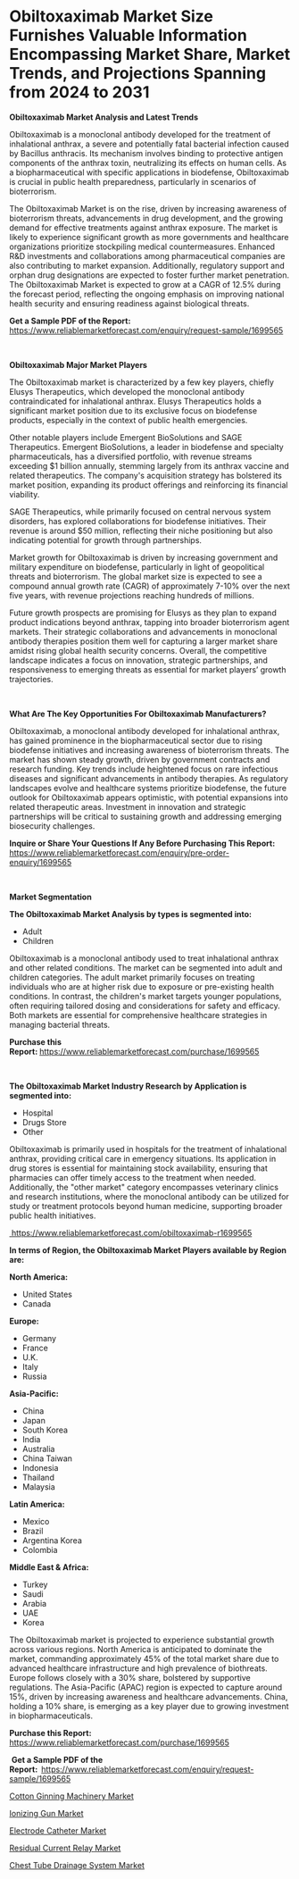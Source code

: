 <p><h1>Obiltoxaximab Market Size Furnishes Valuable Information Encompassing Market Share, Market Trends, and Projections Spanning from 2024 to 2031</h1></p><p><strong>Obiltoxaximab Market Analysis and Latest Trends</strong></p>
<p><p>Obiltoxaximab is a monoclonal antibody developed for the treatment of inhalational anthrax, a severe and potentially fatal bacterial infection caused by Bacillus anthracis. Its mechanism involves binding to protective antigen components of the anthrax toxin, neutralizing its effects on human cells. As a biopharmaceutical with specific applications in biodefense, Obiltoxaximab is crucial in public health preparedness, particularly in scenarios of bioterrorism.</p><p>The Obiltoxaximab Market is on the rise, driven by increasing awareness of bioterrorism threats, advancements in drug development, and the growing demand for effective treatments against anthrax exposure. The market is likely to experience significant growth as more governments and healthcare organizations prioritize stockpiling medical countermeasures. Enhanced R&D investments and collaborations among pharmaceutical companies are also contributing to market expansion. Additionally, regulatory support and orphan drug designations are expected to foster further market penetration. The Obiltoxaximab Market is expected to grow at a CAGR of 12.5% during the forecast period, reflecting the ongoing emphasis on improving national health security and ensuring readiness against biological threats.</p></p>
<p><strong>Get a Sample PDF of the Report:&nbsp;</strong> <a href="https://www.reliablemarketforecast.com/enquiry/request-sample/1699565?utm_campaign=1169&utm_medium=2&utm_source=Github&utm_content=ia&utm_term=20102024&utm_id=obiltoxaximab">https://www.reliablemarketforecast.com/enquiry/request-sample/1699565</a></p>
<p>&nbsp;</p>
<p><strong>Obiltoxaximab Major Market Players</strong></p>
<p><p>The Obiltoxaximab market is characterized by a few key players, chiefly Elusys Therapeutics, which developed the monoclonal antibody contraindicated for inhalational anthrax. Elusys Therapeutics holds a significant market position due to its exclusive focus on biodefense products, especially in the context of public health emergencies.</p><p>Other notable players include Emergent BioSolutions and SAGE Therapeutics. Emergent BioSolutions, a leader in biodefense and specialty pharmaceuticals, has a diversified portfolio, with revenue streams exceeding $1 billion annually, stemming largely from its anthrax vaccine and related therapeutics. The company's acquisition strategy has bolstered its market position, expanding its product offerings and reinforcing its financial viability.</p><p>SAGE Therapeutics, while primarily focused on central nervous system disorders, has explored collaborations for biodefense initiatives. Their revenue is around $50 million, reflecting their niche positioning but also indicating potential for growth through partnerships.</p><p>Market growth for Obiltoxaximab is driven by increasing government and military expenditure on biodefense, particularly in light of geopolitical threats and bioterrorism. The global market size is expected to see a compound annual growth rate (CAGR) of approximately 7-10% over the next five years, with revenue projections reaching hundreds of millions.</p><p>Future growth prospects are promising for Elusys as they plan to expand product indications beyond anthrax, tapping into broader bioterrorism agent markets. Their strategic collaborations and advancements in monoclonal antibody therapies position them well for capturing a larger market share amidst rising global health security concerns. Overall, the competitive landscape indicates a focus on innovation, strategic partnerships, and responsiveness to emerging threats as essential for market players’ growth trajectories.</p></p>
<p>&nbsp;</p>
<p><strong>What Are The Key Opportunities For Obiltoxaximab Manufacturers?</strong></p>
<p><p>Obiltoxaximab, a monoclonal antibody developed for inhalational anthrax, has gained prominence in the biopharmaceutical sector due to rising biodefense initiatives and increasing awareness of bioterrorism threats. The market has shown steady growth, driven by government contracts and research funding. Key trends include heightened focus on rare infectious diseases and significant advancements in antibody therapies. As regulatory landscapes evolve and healthcare systems prioritize biodefense, the future outlook for Obiltoxaximab appears optimistic, with potential expansions into related therapeutic areas. Investment in innovation and strategic partnerships will be critical to sustaining growth and addressing emerging biosecurity challenges.</p></p>
<p><strong>Inquire or Share Your Questions If Any Before Purchasing This Report:</strong> <a href="https://www.reliablemarketforecast.com/enquiry/pre-order-enquiry/1699565?utm_campaign=1169&utm_medium=2&utm_source=Github&utm_content=ia&utm_term=20102024&utm_id=obiltoxaximab">https://www.reliablemarketforecast.com/enquiry/pre-order-enquiry/1699565</a></p>
<p>&nbsp;</p>
<p><strong>Market Segmentation</strong></p>
<p><strong>The Obiltoxaximab Market Analysis by types is segmented into:</strong></p>
<p><ul><li>Adult</li><li>Children</li></ul></p>
<p><p>Obiltoxaximab is a monoclonal antibody used to treat inhalational anthrax and other related conditions. The market can be segmented into adult and children categories. The adult market primarily focuses on treating individuals who are at higher risk due to exposure or pre-existing health conditions. In contrast, the children's market targets younger populations, often requiring tailored dosing and considerations for safety and efficacy. Both markets are essential for comprehensive healthcare strategies in managing bacterial threats.</p></p>
<p><strong>Purchase this Report:&nbsp;</strong><a href="https://www.reliablemarketforecast.com/purchase/1699565?utm_campaign=1169&utm_medium=2&utm_source=Github&utm_content=ia&utm_term=20102024&utm_id=obiltoxaximab">https://www.reliablemarketforecast.com/purchase/1699565</a></p>
<p>&nbsp;</p>
<p><strong>The Obiltoxaximab Market Industry Research by Application is segmented into:</strong></p>
<p><ul><li>Hospital</li><li>Drugs Store</li><li>Other</li></ul></p>
<p><p>Obiltoxaximab is primarily used in hospitals for the treatment of inhalational anthrax, providing critical care in emergency situations. Its application in drug stores is essential for maintaining stock availability, ensuring that pharmacies can offer timely access to the treatment when needed. Additionally, the "other market" category encompasses veterinary clinics and research institutions, where the monoclonal antibody can be utilized for study or treatment protocols beyond human medicine, supporting broader public health initiatives.</p></p>
<p><a href="https://www.reliablemarketforecast.com/obiltoxaximab-r1699565?utm_campaign=1169&utm_medium=2&utm_source=Github&utm_content=ia&utm_term=20102024&utm_id=obiltoxaximab">&nbsp;https://www.reliablemarketforecast.com/obiltoxaximab-r1699565</a></p>
<p><strong>In terms of Region, the Obiltoxaximab Market Players available by Region are:</strong></p>
<p>
    <p> <strong> North America: </strong>
        <ul>
            <li>United States</li>
            <li>Canada</li>
        </ul>
        </p> 
    <p> <strong> Europe: </strong>
        <ul>
            <li>Germany</li>
            <li>France</li>
            <li>U.K.</li>
            <li>Italy</li>
            <li>Russia</li>
        </ul>
        </p> 
    <p> <strong> Asia-Pacific: </strong>
        <ul>
            <li>China</li>
            <li>Japan</li>
            <li>South Korea</li>
            <li>India</li>
            <li>Australia</li>
            <li>China Taiwan</li>
            <li>Indonesia</li>
            <li>Thailand</li>
            <li>Malaysia</li>
        </ul>
        </p> 
    <p> <strong> Latin America: </strong>
        <ul>
            <li>Mexico</li>
            <li>Brazil</li>
            <li>Argentina Korea</li>
            <li>Colombia</li>
        </ul>
        </p> 
    <p> <strong> Middle East & Africa: </strong>
        <ul>
            <li>Turkey</li>
            <li>Saudi</li>
            <li>Arabia</li>
            <li>UAE</li>
            <li>Korea</li>
        </ul>
    </p>
    </p>
<p><p>The Obiltoxaximab market is projected to experience substantial growth across various regions. North America is anticipated to dominate the market, commanding approximately 45% of the total market share due to advanced healthcare infrastructure and high prevalence of biothreats. Europe follows closely with a 30% share, bolstered by supportive regulations. The Asia-Pacific (APAC) region is expected to capture around 15%, driven by increasing awareness and healthcare advancements. China, holding a 10% share, is emerging as a key player due to growing investment in biopharmaceuticals.</p></p>
<p><strong>Purchase this Report: </strong><a href="https://www.reliablemarketforecast.com/purchase/1699565?utm_campaign=1169&utm_medium=2&utm_source=Github&utm_content=ia&utm_term=20102024&utm_id=obiltoxaximab">https://www.reliablemarketforecast.com/purchase/1699565</a></p>
<p>&nbsp;<strong>Get a Sample PDF of the Report:&nbsp;&nbsp;</strong><a href="https://www.reliablemarketforecast.com/enquiry/request-sample/1699565?utm_campaign=1169&utm_medium=2&utm_source=Github&utm_content=ia&utm_term=20102024&utm_id=obiltoxaximab">https://www.reliablemarketforecast.com/enquiry/request-sample/1699565</a></p>
<p><strong></strong></p>
<p><p><a href="https://issuu.com/reportprime-2/docs/cotton-ginning-machinery-market-siz_0e9f8a3c706aaf?utm_campaign=1169&utm_medium=2&utm_source=Github&utm_content=ia&utm_term=20102024&utm_id=obiltoxaximab">Cotton Ginning Machinery Market</a></p><p><a href="https://github.com/bailee2qhthar/Market-Research-Report-List-1/blob/main/ionizing-gun-market.md?utm_campaign=1169&utm_medium=2&utm_source=Github&utm_content=ia&utm_term=20102024&utm_id=obiltoxaximab">Ionizing Gun Market</a></p><p><a href="https://www.linkedin.com/pulse/electrode-catheter-industry-resonance-116-amplification-pzape?utm_campaign=1169&utm_medium=2&utm_source=Github&utm_content=ia&utm_term=20102024&utm_id=obiltoxaximab">Electrode Catheter Market</a></p><p><a href="https://issuu.com/reportprime-2/docs/residual-current-relay-market-size-_f621e9330cf9ae?utm_campaign=1169&utm_medium=2&utm_source=Github&utm_content=ia&utm_term=20102024&utm_id=obiltoxaximab">Residual Current Relay Market</a></p><p><a href="https://www.linkedin.com/pulse/navigating-global-chest-tube-drainage-system-market-landscape-ieroe?utm_campaign=1169&utm_medium=2&utm_source=Github&utm_content=ia&utm_term=20102024&utm_id=obiltoxaximab">Chest Tube Drainage System Market</a></p></p>